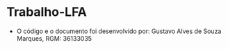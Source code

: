 # Trabalho-LFA
- O código e o documento foi desenvolvido por: Gustavo Alves de Souza Marques, RGM: 36133035 
